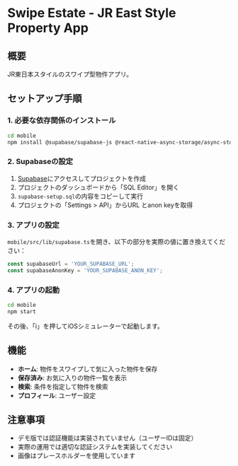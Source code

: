 # Swipe Estate - JR East Style Property App

## 概要

JR東日本スタイルのスワイプ型物件アプリ。

## セットアップ手順

### 1. 必要な依存関係のインストール

```bash
cd mobile
npm install @supabase/supabase-js @react-native-async-storage/async-storage react-native-url-polyfill
```

### 2. Supabaseの設定

1. [Supabase](https://supabase.com)にアクセスしてプロジェクトを作成
2. プロジェクトのダッシュボードから「SQL Editor」を開く
3. `supabase-setup.sql`の内容をコピーして実行
4. プロジェクトの「Settings > API」からURL とanon keyを取得

### 3. アプリの設定

`mobile/src/lib/supabase.ts`を開き、以下の部分を実際の値に置き換えてください：

```typescript
const supabaseUrl = 'YOUR_SUPABASE_URL';
const supabaseAnonKey = 'YOUR_SUPABASE_ANON_KEY';
```

### 4. アプリの起動

```bash
cd mobile
npm start
```

その後、「i」を押してiOSシミュレーターで起動します。

## 機能

- **ホーム**: 物件をスワイプして気に入った物件を保存
- **保存済み**: お気に入りの物件一覧を表示
- **検索**: 条件を指定して物件を検索
- **プロフィール**: ユーザー設定

## 注意事項

- デモ版では認証機能は実装されていません（ユーザーIDは固定）
- 実際の運用では適切な認証システムを実装してください
- 画像はプレースホルダーを使用しています

